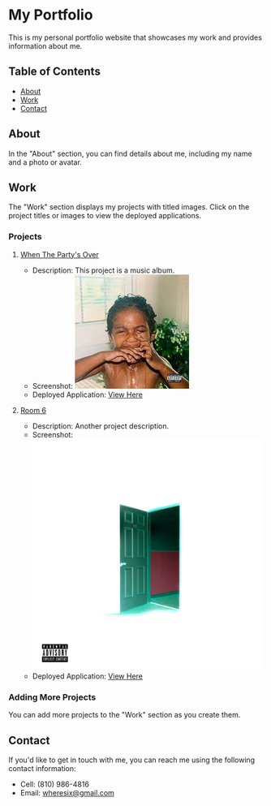 # My Portfolio

This is my personal portfolio website that showcases my work and provides information about me.

## Table of Contents
- [About](#about)
- [Work](#work)
- [Contact](#contact)

## About
In the "About" section, you can find details about me, including my name and a photo or avatar.

## Work
The "Work" section displays my projects with titled images. Click on the project titles or images to view the deployed applications.

### Projects
1. [When The Party's Over](#)
   - Description: This project is a music album.
   - Screenshot: ![When The Party's Over](wtpo.jpg)
   - Deployed Application: [View Here](https://soundcloud.com/iamkylejohnson/sets/when-the-partys-over?si=bf7009bf0ad44bf994cec24fb62c1caf&utm_source=clipboard&utm_medium=text&utm_campaign=social_sharing)

2. [Room 6](#)
   - Description: Another project description.
   - Screenshot: ![Room 6](room6.jpg)
   - Deployed Application: [View Here](https://soundcloud.com/iamkylejohnson/sets/room-6-1?si=b8a41ca20e184b1d9f8b7701dc904ac0&utm_source=clipboard&utm_medium=text&utm_campaign=social_sharing)

### Adding More Projects
You can add more projects to the "Work" section as you create them.

## Contact
If you'd like to get in touch with me, you can reach me using the following contact information:
- Cell: (810) 986-4816
- Email: wheresix@gmail.com

